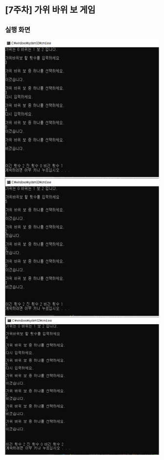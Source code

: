 # [7주차] 가위 바위 보 게임



## 실행 화면

<img src="/images/week07_result1.png" width="600" height="450" />

<img src="/images/week07_result2.png" width="600" height="450" />

<img src="/images/week07_result3.png" width="600" height="450" />

